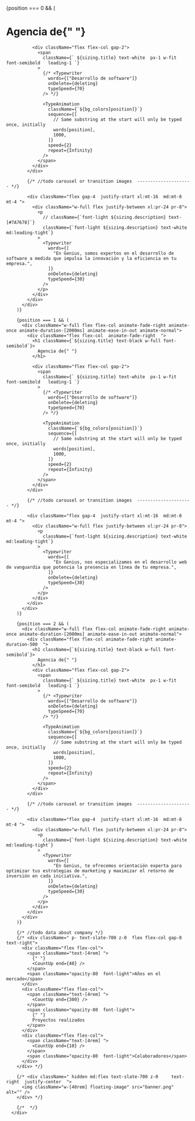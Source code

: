 <div className="xl:px-24 md:px-12 sm:px-12  px-8 flex   pt-8 relative">
        {position === 0 && (
          <div className="w-full flex flex-col animate-fade-right animate-once animate-duration-[2000ms] animate-ease-in-out animate-normal">
            <div className="flex flex-col animate-fade-right ">
              <h1 className={`${sizing.title} text-black w-full font-semibold`}>
                Agencia de{" "}
              </h1>

              <div className="flex flex-col gap-2">
                <span
                  className={` ${sizing.title} text-white  px-1 w-fit font-semibold   leading-1	`}
                >
                  {/* <Typewriter
                    words={["Desarrollo de software"]}
                    onDelete={deleting}
                    typeSpeed={70}
                  /> */}

                  <TypeAnimation
                    className={`${bg_colors[position]}`}
                    sequence={[
                      // Same substring at the start will only be typed once, initially
                      words[position],
                      1000,
                    ]}
                    speed={2}
                    repeat={Infinity}
                  />
                </span>
              </div>
            </div>

            {/* //todo carousel or transition images  --------------------- */}

            <div className="flex gap-4  justify-start xl:mt-16  md:mt-8 mt-4 ">
              <div className="w-full flex justify-between xl:pr-24 pr-8">
                <p
                  // className={`font-light ${sizing.description} text-[#7A7678]`}
                  className={`font-light ${sizing.description} text-white md:leading-tight`}
                >
                  <Typewriter
                    words={[
                      "En Genius, somos expertos en el desarrollo de software a medida que impulsa la innovación y la eficiencia en tu empresa.",
                    ]}
                    onDelete={deleting}
                    typeSpeed={30}
                  />
                </p>
              </div>
            </div>
          </div>
        )}

        {position === 1 && (
          <div className="w-full flex flex-col animate-fade-right animate-once animate-duration-[2000ms] animate-ease-in-out animate-normal">
            <div className="flex flex-col  animate-fade-right  ">
              <h1 className={`${sizing.title} text-black w-full font-semibold`}>
                Agencia de{" "}
              </h1>

              <div className="flex flex-col gap-2">
                <span
                  className={` ${sizing.title} text-white  px-1 w-fit font-semibold   leading-1	`}
                >
                  {/* <Typewriter
                    words={["Desarrollo de software"]}
                    onDelete={deleting}
                    typeSpeed={70}
                  /> */}

                  <TypeAnimation
                    className={`${bg_colors[position]}`}
                    sequence={[
                      // Same substring at the start will only be typed once, initially
                      words[position],
                      1000,
                    ]}
                    speed={2}
                    repeat={Infinity}
                  />
                </span>
              </div>
            </div>

            {/* //todo carousel or transition images  --------------------- */}

            <div className="flex gap-4  justify-start xl:mt-16  md:mt-8 mt-4 ">
              <div className="w-full flex justify-between xl:pr-24 pr-8">
                <p
                  className={`font-light ${sizing.description} text-white  md:leading-tight`}
                >
                  <Typewriter
                    words={[
                      "En Genius, nos especializamos en el desarrollo web de vanguardia que potencia la presencia en línea de tu empresa.",
                    ]}
                    onDelete={deleting}
                    typeSpeed={30}
                  />
                </p>
              </div>
            </div>
          </div>
        )}

        {position === 2 && (
          <div className="w-full flex flex-col animate-fade-right animate-once animate-duration-[2000ms] animate-ease-in-out animate-normal">
            <div className="flex flex-col animate-fade-right animate-duration-500  ">
              <h1 className={`${sizing.title} text-black w-full font-semibold`}>
                Agencia de{" "}
              </h1>
              <div className="flex flex-col gap-2">
                <span
                  className={` ${sizing.title} text-white  px-1 w-fit font-semibold   leading-1	`}
                >
                  {/* <Typewriter
                    words={["Desarrollo de software"]}
                    onDelete={deleting}
                    typeSpeed={70}
                  /> */}

                  <TypeAnimation
                    className={`${bg_colors[position]}`}
                    sequence={[
                      // Same substring at the start will only be typed once, initially
                      words[position],
                      1000,
                    ]}
                    speed={2}
                    repeat={Infinity}
                  />
                </span>
              </div>
            </div>

            {/* //todo carousel or transition images  --------------------- */}

            <div className="flex gap-4  justify-start xl:mt-16  md:mt-8 mt-4 ">
              <div className="w-full flex justify-between xl:pr-24 pr-8">
                <p
                  className={`font-light ${sizing.description} text-white  md:leading-tight`}
                >
                  <Typewriter
                    words={[
                      "En Genius, te ofrecemos orientación experta para optimizar tus estrategias de marketing y maximizar el retorno de inversión en cada iniciativa.",
                    ]}
                    onDelete={deleting}
                    typeSpeed={30}
                  />
                </p>
              </div>
            </div>
          </div>
        )}

        {/* //todo data about company */}
        {/* <div className=" p- text-slate-700 z-0  flex flex-col gap-8 text-right">
          <div className="flex flex-col">
            <span className="text-[4rem] ">
              {" "}
              <CountUp end={40} />
            </span>
            <span className="opacity-80  font-light">Años en el mercado</span>
          </div>
          <div className="flex flex-col">
            <span className="text-[4rem] ">
              <CountUp end={300} />
            </span>
            <span className="opacity-80  font-light">
              {" "}
              Proyectos realizados
            </span>
          </div>
          <div className="flex flex-col">
            <span className="text-[4rem] ">
              <CountUp end={10} />
            </span>
            <span className="opacity-80  font-light">Colaboradores</span>
          </div>
        </div> */}

        {/* <div className=" hidden md:flex text-slate-700 z-0     text-right  justify-center  ">
          <img className="w-[40rem] floating-image" src="banner.png" alt="" />
        </div> */}

        {/*  */}
      </div>
